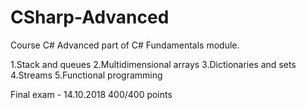 # CSharp-Advanced
Course C# Advanced part of C# Fundamentals module.

1.Stack and queues
2.Multidimensional arrays
3.Dictionaries and sets
4.Streams
5.Functional programming

Final exam - 14.10.2018
400/400 points

